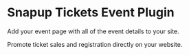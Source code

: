 Snapup Tickets Event Plugin
============================

Add your event page with all of the event details to your site.

Promote ticket sales and registration directly on your website.

